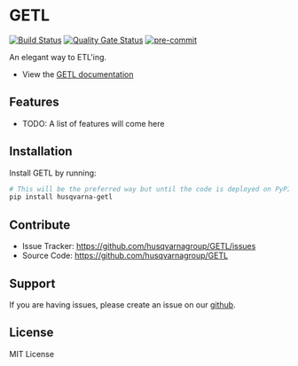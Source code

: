 GETL
====

[![Build Status](https://dev.azure.com/husqvarna-ailab/GETL/_apis/build/status/husqvarnagroup.GETL?branchName=master)](https://dev.azure.com/husqvarna-ailab/GETL/_build?definitionId=1&branchName=master)
[![Quality Gate Status](https://sonarcloud.io/api/project_badges/measure?project=GETL&metric=alert_status)](https://sonarcloud.io/dashboard?id=GETL)
[![pre-commit](https://img.shields.io/badge/pre--commit-enabled-brightgreen?logo=pre-commit&logoColor=white)](https://github.com/pre-commit/pre-commit)

An elegant way to ETL'ing.

- View the [GETL documentation](https://getl.readthedocs.io)

Features
--------

- TODO: A list of features will come here

Installation
------------

Install GETL by running:

```sh
# This will be the preferred way but until the code is deployed on PyPI, this is not possible
pip install husqvarna-getl
```


Contribute
----------

- Issue Tracker: https://github.com/husqvarnagroup/GETL/issues
- Source Code: https://github.com/husqvarnagroup/GETL

Support
-------

If you are having issues, please create an issue on our [github](https://github.com/husqvarnagroup/GETL/issues).

License
-------

MIT License
